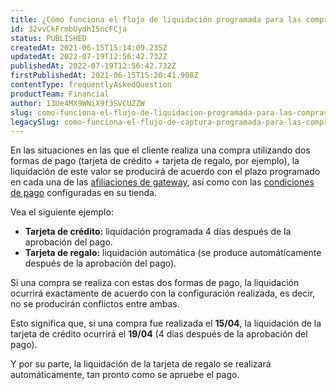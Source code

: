 ```yaml
---
title: ¿Cómo funciona el flujo de liquidación programada para las compras realizadas con dos formas de pago?
id: 32vvCkFrmbUydhI5ncFCja
status: PUBLISHED
createdAt: 2021-06-15T15:14:09.235Z
updatedAt: 2022-07-19T12:56:42.732Z
publishedAt: 2022-07-19T12:56:42.732Z
firstPublishedAt: 2021-06-15T15:20:41.908Z
contentType: frequentlyAskedQuestion
productTeam: Financial
author: 13Ue4MX9WNiX9f3SVCUZZW
slug: como-funciona-el-flujo-de-liquidacion-programada-para-las-compras-realizadas-con
legacySlug: como-funciona-el-flujo-de-captura-programada-para-las-compras-realizadas-con
---
```


En las situaciones en las que el cliente realiza una compra utilizando dos formas de pago (tarjeta de crédito + tarjeta de regalo, por ejemplo), la liquidación de este valor se producirá de acuerdo con el plazo programado en cada una de las [afiliaciones de gateway](https://help.vtex.com/es/tutorial/afiliacoes-de-gateway--tutorials_444?&utm_source=autocomplete), así como con las [condiciones de pago](https://help.vtex.com/es/tutorial/condicoes-de-pagamento) configuradas en su tienda.

Vea el siguiente ejemplo: 

- __Tarjeta de crédito:__ liquidación programada 4 días después de la aprobación del pago.
- __Tarjeta de regalo:__ liquidación automática (se produce automáticamente después de la aprobación del pago).

Si una compra se realiza con estas dos formas de pago, la liquidación ocurrirá exactamente de acuerdo con la configuración realizada, es decir, no se producirán conflictos entre ambas.

Esto significa que, si una compra fue realizada el __15/04__, la liquidación de la tarjeta de crédito ocurrirá el __19/04__ (4 días después de la aprobación del pago).

Y por su parte, la liquidación de la tarjeta de regalo se realizará automáticamente, tan pronto como se apruebe el pago.

